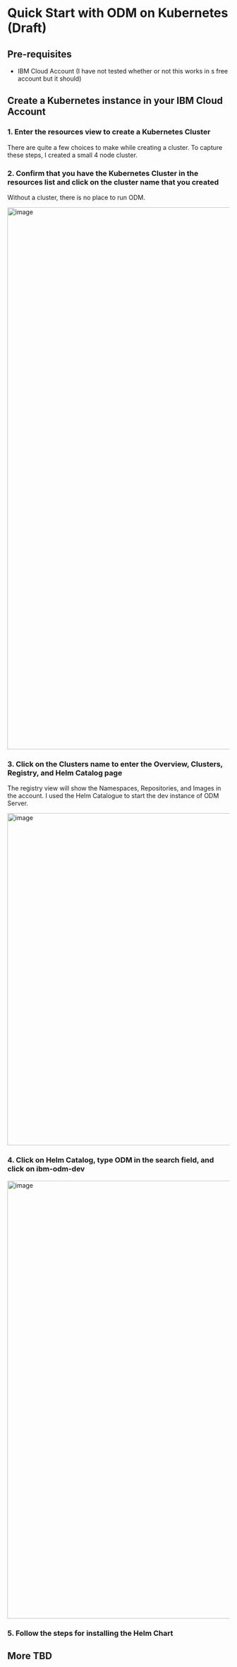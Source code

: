 # Quick Start with ODM on Kubernetes (Draft)

## Pre-requisites
- IBM Cloud Account (I have not tested whether or not this works in s free account but it should)

## Create a Kubernetes instance in your IBM Cloud Account

### 1. Enter the resources view to create a Kubernetes Cluster
There are quite a few choices to make while creating a cluster. To capture these steps, I created a small 4 node cluster. 

### 2. Confirm that you have the Kubernetes Cluster in the resources list and click on the cluster name that you created
Without a cluster, there is no place to run ODM. 

<img width="1227" alt="image" src="https://user-images.githubusercontent.com/18425410/58254319-1b36f700-7d30-11e9-8a77-f5d6c58079fd.png">

### 3. Click on the Clusters name to enter the Overview, Clusters, Registry, and Helm Catalog page 
The registry view will show the Namespaces, Repositories, and Images in the account. I used the Helm Catalogue to start the dev instance of ODM Server. 

<img width="752" alt="image" src="https://user-images.githubusercontent.com/18425410/58254686-e5464280-7d30-11e9-8af3-9e8a2df532c2.png">

### 4. Click on Helm Catalog, type ODM in the search field, and click on ibm-odm-dev

<img width="991" alt="image" src="https://user-images.githubusercontent.com/18425410/58255091-d01de380-7d31-11e9-8b93-80b20de74515.png">

### 5. Follow the steps for installing the Helm Chart

## More TBD
